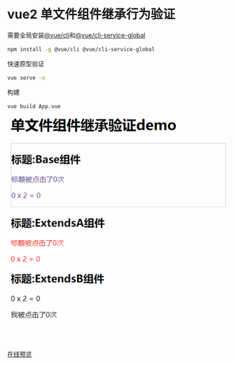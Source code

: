 # vue2 单文件组件继承行为验证

需要全局安装[@vue/cli](https://cli.vuejs.org/)和[@vue/cli-service-global](https://www.npmjs.com/package/@vue/cli-service-global)
```bash
npm install -g @vue/cli @vue/cli-service-global
```

快速原型验证
```bash
vue serve -o
```

构建
```bash
vue build App.vue
```


![效果](./demo.gif)  
[在线预览](./dist/index.html)  